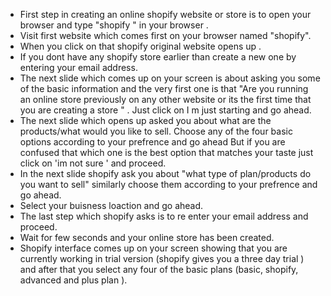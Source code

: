 - First step in creating an online shopify website or store is to open your browser and type "shopify " in your browser .
- Visit first website which comes first on your browser named "shopify".
- When you click on that shopify original website opens up .
- If you dont have any shopify store earlier than create a new one by entering your email address.
- The next slide which comes up on your screen is about asking you some of the basic information and the very first one is that "Are you running an online store previously on any other website  or  its the first time that you are creating a store  " . Just click on I m just starting and go ahead.
- The next slide which opens up asked you about what are the products/what would you like to sell. Choose any of the four basic options according to your prefrence and  go ahead But if you are confused that which one is the best option that matches your taste just click on 'im not sure ' and proceed.
- In the next slide shopify ask you about "what type of plan/products do you want to sell" similarly choose them according to your prefrence and go ahead.
- Select your buisness loaction and go ahead.
- The last step which shopify asks is to re enter your email address  and proceed. 
- Wait for few seconds and your online store has been created.
- Shopify interface comes up on your screen showing that you are currently working in trial version (shopify gives you a three day trial ) and after that you select any four of the basic plans (basic, shopify, advanced and plus plan ).